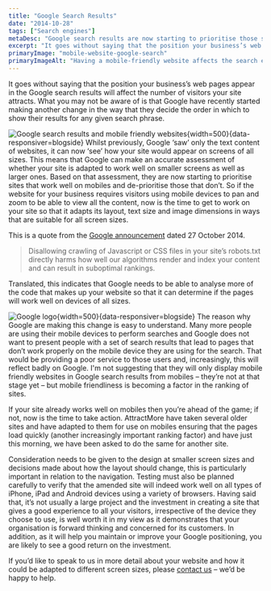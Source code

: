```yaml
---
title: "Google Search Results"
date: "2014-10-28"
tags: ["Search engines"]
metaDesc: "Google search results are now starting to prioritise those sites which have mobile friendly web pages. Find out what you can do to maintain your position."
excerpt: "It goes without saying that the position your business’s web pages appear in the Google search results will affect the number of visitors your site attracts. What you may not be aware of is that Google have recently started making another change in the way that they decide the order in which to show their results for any given search phrase. Google can now make an accurate assessment of whether your site is adapted to work well on smaller screens as well as larger ones. Based on that assessment, they are now starting to prioritise sites that work well on mobiles and de-prioritise those that don’t. This will affect your site if it is not mobile friendly."
primaryImage: "mobile-website-google-search"
primaryImageAlt: "Having a mobile-friendly website affects the search engine ranking of your website"
---
```


It goes without saying that the position your business’s web pages appear in the Google search results will affect the number of visitors your site attracts. What you may not be aware of is that Google have recently started making another change in the way that they decide the order in which to show their results for any given search phrase.

![Google search results and mobile friendly websites](/optim/blog/mobile-website-google-search.jpg){width=500}{data-responsiver=blogside}
Whilst previously, Google ‘saw’ only the text content of websites, it can now ‘see’ how your site would appear on screens of all sizes. This means that Google can make an accurate assessment of whether your site is adapted to work well on smaller screens as well as larger ones. Based on that assessment, they are now starting to prioritise sites that work well on mobiles and de-prioritise those that don’t. So if the website for your business requires visitors using mobile devices to pan and zoom to be able to view all the content, now is the time to get to work on your site so that it adapts its layout, text size and image dimensions in ways that are suitable for all screen sizes.

This is a quote from the [Google announcement](https://webmasters.googleblog.com/2014/10/updating-our-technical-webmaster.html) dated 27 October 2014.

> Disallowing crawling of Javascript or CSS files in your site’s robots.txt directly harms how well our algorithms render and index your content and can result in suboptimal rankings.

Translated, this indicates that Google needs to be able to analyse more of the code that makes up your website so that it can determine if the pages will work well on devices of all sizes.

![Google logo](/optim/blog/google2.jpg){width=500}{data-responsiver=blogside}
The reason why Google are making this change is easy to understand. Many more people are using their mobile devices to perform searches and Google does not want to present people with a set of search results that lead to pages that don’t work properly on the mobile device they are using for the search. That would be providing a poor service to those users and, increasingly, this will reflect badly on Google. I'm not suggesting that they will only display mobile friendly websites in Google search results from mobiles – they’re not at that stage yet – but mobile friendliness is becoming a factor in the ranking of sites.

If your site already works well on mobiles then you’re ahead of the game; if not, now is the time to take action. AttractMore have taken several older sites and have adapted to them for use on mobiles ensuring that the pages load quickly (another increasingly important ranking factor) and have just this morning, we have been asked to do the same for another site.

Consideration needs to be given to the design at smaller screen sizes and decisions made about how the layout should change, this is particularly important in relation to the navigation. Testing must also be planned carefully to verify that the amended site will indeed work well on all types of iPhone, iPad and Android devices using a variety of browsers. Having said that, it’s not usually a large project and the investment in creating a site that gives a good experience to all your visitors, irrespective of the device they choose to use, is well worth it in my view as it demonstrates that your organisation is forward thinking and concerned for its customers. In addition, as it will help you maintain or improve your Google positioning, you are likely to see a good return on the investment.

If you’d like to speak to us in more detail about your website and how it could be adapted to different screen sizes, please [contact us](/contact/ "Contact") – we’d be happy to help.
